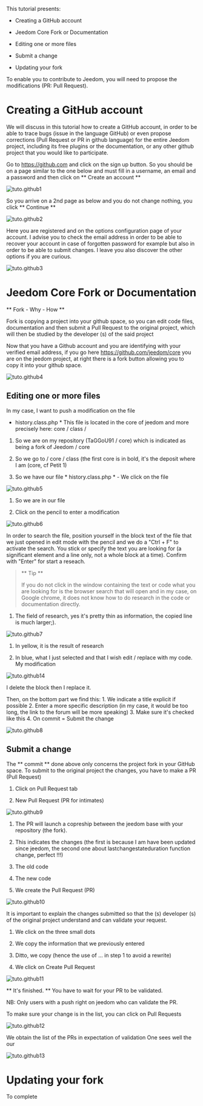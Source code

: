 This tutorial presents:

-   Creating a GitHub account

-   Jeedom Core Fork or Documentation

-   Editing one or more files

-   Submit a change

-   Updating your fork

To enable you to contribute to Jeedom, you will need to
propose the modifications (PR: Pull Request).

Creating a GitHub account
===========================

We will discuss in this tutorial how to create a GitHub account,
in order to be able to trace bugs (issue in the language GitHub) or
even propose corrections (Pull Request or PR in github language)
for the entire Jeedom project, including its free plugins or the
documentation, or any other github project that you
would like to participate.

Go to <https://github.com> and click on the sign up button.
So you should be on a page similar to the one below and
must fill in a username, an email and a password and then
click on ** Create an account **

![tuto.github1](../images/tuto.github1.png)

So you arrive on a 2nd page as below and you do not change
nothing, you click ** Continue **

![tuto.github2](../images/tuto.github2.png)

Here you are registered and on the options configuration page of your
account. I advise you to check the email address in order to be able to
recover your account in case of forgotten password for example but
also in order to be able to submit changes. I leave you
also discover the other options if you are curious.

![tuto.github3](../images/tuto.github3.png)

Jeedom Core Fork or Documentation
==========================================

** Fork - Why - How **

Fork is copying a project into your github space, so you can
edit code files, documentation and then submit
a Pull Request to the original project, which will then be studied by the
developer (s) of the said project

Now that you have a Github account and you are identifying
with your verified email address, if you go here
<https://github.com/jeedom/core> you are on the jeedom project, at
right there is a fork button allowing you to copy it into your
github space.

![tuto.github4](../images/tuto.github4.png)

Editing one or more files
---------------------------------------

In my case, I want to push a modification on the file
* history.class.php * This file is located in the core of jeedom and more
precisely here: core / class /

1.  So we are on my repository (TaGGoU91 / core) which is indicated as
    being a fork of Jeedom / core

2.  So we go to / core / class (the first core is in bold, it's
    the deposit where I am (core, cf Petit 1)

3.  So we have our file * history.class.php * - We click on the
    file

![tuto.github5](../images/tuto.github5.png)

1.  So we are in our file

2.  Click on the pencil to enter a modification

![tuto.github6](../images/tuto.github6.png)

In order to search the file, position yourself in the block
text of the file that we just opened in edit mode with the pencil and
we do a "Ctrl + F" to activate the search. You stick or
specify the text you are looking for (a significant element and a
line only, not a whole block at a time). Confirm with "Enter" for
start a reseach.

> ** Tip **
>
> If you do not click in the window containing the text or code
> what you are looking for is the browser search that will open and
> in my case, on Google chrome, it does not know how to do research
> in the code or documentation directly.

1.  The field of research, yes it's pretty thin as information, the
    copied line is much larger;).

![tuto.github7](../images/tuto.github7.png)

1.  In yellow, it is the result of research

2.  In blue, what I just selected and that I wish
    edit / replace with my code. My modification

![tuto.github14](../images/tuto.github14.png)

I delete the block then I replace it.

Then, on the bottom part we find this: 1. We indicate a title
explicit if possible 2. Enter a more specific description
(in my case, it would be too long, the link to the forum will be more
speaking) 3. Make sure it's checked like this 4. On commit =
Submit the change

![tuto.github8](../images/tuto.github8.png)

Submit a change
--------------------------

The ** commit ** done above only concerns the project fork in
your GitHub space. To submit to the original project the changes,
you have to make a PR (Pull Request)

1.  Click on Pull Request tab

2.  New Pull Request (PR for intimates)

![tuto.github9](../images/tuto.github9.png)

1.  The PR will launch a copreship between the jeedom base with your
    repository (the fork).

2.  This indicates the changes (the first is because I am
    have been updated since jeedom, the second one about
    lastchangestateduration function change, perfect !!!)

3.  The old code

4.  The new code

5.  We create the Pull Request (PR)

![tuto.github10](../images/tuto.github10.png)

It is important to explain the changes submitted so that the (s)
developer (s) of the original project understand and can validate your
request.

1.  We click on the three small dots

2.  We copy the information that we previously entered

3.  Ditto, we copy (hence the use of ... in step 1 to
    avoid a rewrite)

4.  We click on Create Pull Request

![tuto.github11](../images/tuto.github11.png)

** It's finished. ** You have to wait for your PR to be validated.

NB: Only users with a push right on jeedom who
can validate the PR.

To make sure your change is in the list, you
can click on Pull Requests

![tuto.github12](../images/tuto.github12.png)

We obtain the list of the PRs in expectation of validation One sees well the
our

![tuto.github13](../images/tuto.github13.png)

Updating your fork
============================

To complete

